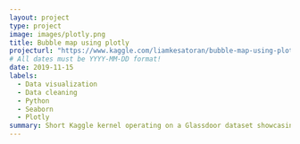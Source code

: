 ```yaml
---
layout: project
type: project
image: images/plotly.png
title: Bubble map using plotly
projecturl: "https://www.kaggle.com/liamkesatoran/bubble-map-using-plotly-express"
# All dates must be YYYY-MM-DD format!
date: 2019-11-15
labels:
  - Data visualization
  - Data cleaning
  - Python
  - Seaborn
  - Plotly
summary: Short Kaggle kernel operating on a Glassdoor dataset showcasing how to make a bubble map using plotly.
---
```

